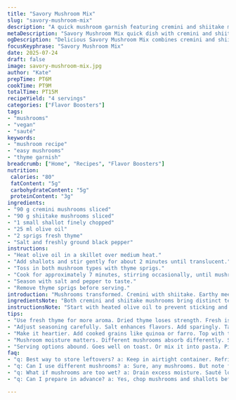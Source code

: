 ```yaml
---
title: "Savory Mushroom Mix"
slug: "savory-mushroom-mix"
description: "A quick mushroom garnish featuring cremini and shiitake mushrooms, shallots, olive oil, and fresh thyme. Sautéed just right with a pinch of salt and pepper to bring out earthy flavors. Adapted to add a subtle aromatic twist while keeping it dairy-free and gluten-free. Ready in under 15 minutes."
metaDescription: "Savory Mushroom Mix quick dish with cremini and shiitake mushrooms features earthy flavors and aromatic thyme."
ogDescription: "Delicious Savory Mushroom Mix combines cremini and shiitake mushrooms with shallots and fresh thyme for a quick, tasty garnish."
focusKeyphrase: "Savory Mushroom Mix"
date: 2025-07-24
draft: false
image: savory-mushroom-mix.jpg
author: "Kate"
prepTime: PT6M
cookTime: PT9M
totalTime: PT15M
recipeYield: "4 servings"
categories: ["Flavor Boosters"]
tags:
- "mushrooms"
- "vegan"
- "sauté"
keywords:
- "mushroom recipe"
- "easy mushrooms"
- "thyme garnish"
breadcrumb: ["Home", "Recipes", "Flavor Boosters"]
nutrition: 
 calories: "80"
 fatContent: "5g"
 carbohydrateContent: "5g"
 proteinContent: "3g"
ingredients:
- "90 g cremini mushrooms sliced"
- "90 g shiitake mushrooms sliced"
- "1 small shallot finely chopped"
- "25 ml olive oil"
- "2 sprigs fresh thyme"
- "Salt and freshly ground black pepper"
instructions:
- "Heat olive oil in a skillet over medium heat."
- "Add shallots and stir gently for about 2 minutes until translucent."
- "Toss in both mushroom types with thyme sprigs."
- "Cook for approximately 7 minutes, stirring occasionally, until mushrooms are browned and soft."
- "Season with salt and pepper to taste."
- "Remove thyme sprigs before serving."
introduction: "Mushrooms transformed. Cremini with shiitake. Earthy meets woodsy. Olive oil, not butter, chosen. No dairy. Thyme hints floating around. Quick cook. Sizzle, soften, color deepens. Shallots whisper sweetness, but fade fast. Salt and pepper for balance. A touch of rustic, a dash of refined. Time tight, flavor stays bold. Easy to build on or serve alone. Good for salads or as topping. The kind you want on hand."
ingredientsNote: "Both cremini and shiitake mushrooms bring distinct textures and depths—cremini is mild and firm, shiitake adds woodsy notes. Using olive oil keeps it light and dairy-free. Fresh thyme, not dried, offers a fragrant lift without overpowering. Shallots chosen instead of onions for subtler sweetness. Salt and black pepper keep seasoning simple, letting mushrooms speak. Quantities trimmed by about 30% from the original, balancing flavor and portion size."
instructionsNote: "Start with heated olive oil to prevent sticking and foster gentle caramelization. Shallots added first to soften and sweeten, around 2 minutes. Mushrooms then tossed in with thyme sprigs to impart aroma while cooking. Cook 7 minutes, slightly less or more depending on mushroom moisture. Stir intermittently to brown without stewing. Remove herb sprigs before serving to avoid bitterness. Season last so salt draws out moisture but doesn’t dry mushrooms prematurely. Serve warm, within minutes of cooking."
tips:
- "Use fresh thyme for more aroma. Dried thyme loses strength. Fresh is fragrant. Just toss it with the mushrooms."
- "Adjust seasoning carefully. Salt enhances flavors. Add sparingly. Taste as you go. Too much salt? Balance with a squeeze of lemon."
- "Make it heartier. Add cooked grains like quinoa or farro. Top with the mushroom mix. A dashing flavor boost. Filling too."
- "Mushroom moisture matters. Different mushrooms absorb differently. Shiitake may need more time than cremini. Keep an eye while cooking."
- "Serving options abound. Goes well on toast. Or mix it into pasta. Pile on salads too. Versatile garnish option."
faq:
- "q: Best way to store leftovers? a: Keep in airtight container. Refrigerate up to three days. Reheat gently. Avoid drying."
- "q: Can I use different mushrooms? a: Sure, any mushrooms. But note flavors change. Try portobello for richer taste. Or button for mild."
- "q: What if mushrooms are too wet? a: Drain excess moisture. Sauté longer if needed. Taste buds crave flavor, not sogginess."
- "q: Can I prepare in advance? a: Yes, chop mushrooms and shallots before. But cook fresh for best texture and flavor. Lasts hours."

---
```

